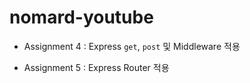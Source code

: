 # nomard-youtube

- Assignment 4 : Express `get`, `post` 및 Middleware 적용

- Assignment 5 : Express Router 적용
